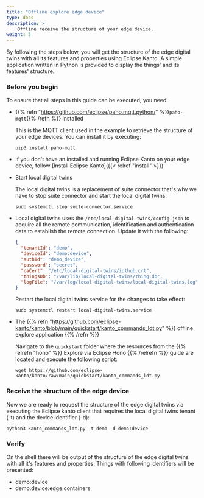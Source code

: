 ```yaml
---
title: "Offline explore edge device"
type: docs
description: >
    Offline receive the structure of your edge device.
weight: 5
---
```


By following the steps below, you will get the structure of the edge digital twins with all its features and properties using Eclipse Kanto. 
A simple application written in Python is provided to display the things' and its features' structure.

### Before you begin

To ensure that all steps in this guide can be executed, you need:

* {{% refn "https://github.com/eclipse/paho.mqtt.python/" %}}`paho-mqtt`{{% /refn %}} installed

  This is the MQTT client used in the example to retrieve the structure of your edge devices.
  You can install it by executing:

  ```shell
  pip3 install paho-mqtt
  ```

* If you don't have an installed and running Eclipse Kanto on your edge device,
  follow [Install Eclipse Kanto]({{< relref "install" >}})

* Start local digital twins

  The local digital twins is a replacement of suite connector that's why we have to stop suite connector and start the local digital twins.

  ```shell
  sudo systemctl stop suite-connector.service
  ```

* Local digital twins uses the `/etc/local-digital-twins/config.json` to acquire all the remote communication, identification and
authentication data to establish the remote connection. Update it with the following:

  ```json
  {
    "tenantId": "demo",
    "deviceId": "demo:device",
    "authId": "demo_device",
    "password": "secret",
    "caCert": "/etc/local-digital-twins/iothub.crt",
    "thingsDb": "/var/lib/local-digital-twins/thing.db",
    "logFile": "/var/log/local-digital-twins/local-digital-twins.log"
  }
  ```

  Restart the local digital twins service for the changes to take effect:

  ```shell
  sudo systemctl restart local-digital-twins.service
  ```

* The {{% refn "https://github.com/eclipse-kanto/kanto/blob/main/quickstart/kanto_commands_ldt.py" %}} offline explore application {{% /refn %}}

  Navigate to the `quickstart` folder where the resources from the {{% relrefn "hono" %}} Explore via Eclipse Hono   {{% /relrefn %}} guide are located and execute the following script:

  ```shell
  wget https://github.com/eclipse-kanto/kanto/raw/main/quickstart/kanto_commands_ldt.py
  ```

### Receive the structure of the edge device

Now we are ready to request the structure of the edge digital twins via executing the Eclipse kanto client that requires the local digital twins tenant (-t) and the device identifier (-d):

```shell
python3 kanto_commands_ldt.py -t demo -d demo:device
```

### Verify

On the shell there will be output of the structure of the edge digital twins with all it's features and properties. Things with following identifiers will be presented: 
* demo:device
* demo:device:edge:containers
